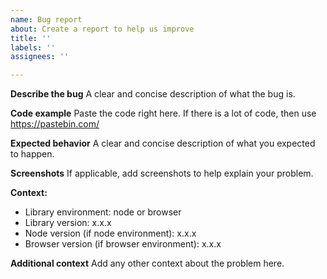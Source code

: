 ```yaml
---
name: Bug report
about: Create a report to help us improve
title: ''
labels: ''
assignees: ''

---
```


**Describe the bug**
A clear and concise description of what the bug is.

**Code example**
Paste the code right here. If there is a lot of code, then use https://pastebin.com/

**Expected behavior**
A clear and concise description of what you expected to happen.

**Screenshots**
If applicable, add screenshots to help explain your problem.

**Context:**
 - Library environment: node or browser
 - Library version: x.x.x
 - Node version (if node environment): x.x.x
 - Browser version (if browser environment): x.x.x

**Additional context**
Add any other context about the problem here.

